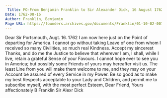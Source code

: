 ```yaml
---
 Title: FO-From Benjamin Franklin to Sir Alexander Dick, 16 August 1762
Date: 1762-08-16
Author: Franklin, Benjamin
Page URL: https://founders.archives.gov/documents/Franklin/01-10-02-0071
---
```


Dear Sir
Portsmouth, Augt. 16. 1762
I am now here just on the Point of departing for America. I cannot go without taking Leave of one from whom I received so many Civilities, so much real Kindness. Accept my sincerest Thanks, and do me the Justice to believe that wherever I am, I shall, while I live, retain a grateful Sense of your Favours. I cannot hope ever to see you in America; but possibly some Friends of yours may hereafter visit us. The least Line from you will make them welcome to me, and they may on your Account be assured of every Service in my Power. Be so good as to make my best Respects acceptable to your Lady and Children, and permit me to subscribe myself, with the most perfect Esteem, Dear Friend, Yours affectionately
B Franklin
Sir Alexr Dick

